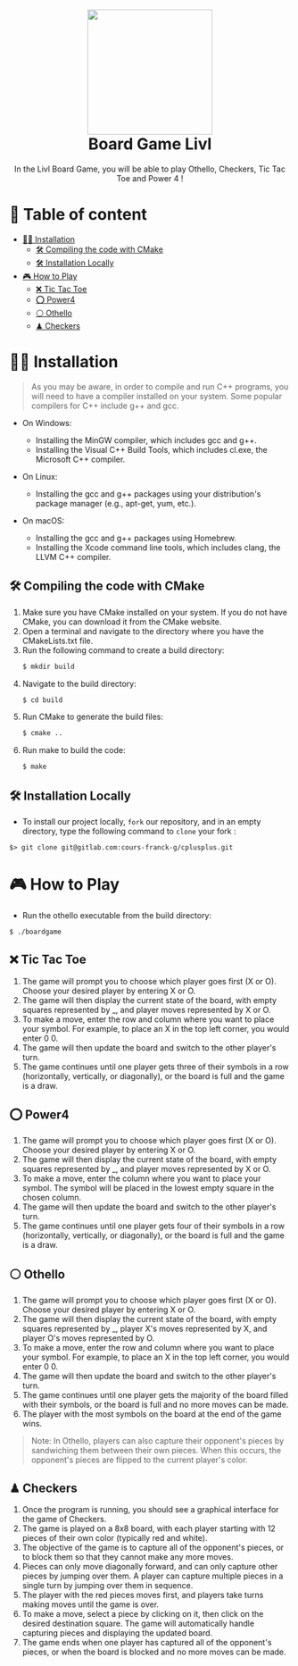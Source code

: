 <h1 align="center"><img src="https://user-images.githubusercontent.com/62793491/209164462-fc75b654-15e8-47ac-9fa0-4bd006de8d02.png" width="224px"/><br/>
  Board Game Livl
</h1>
<p align="center">In the Livl Board Game, you will be able to play Othello, Checkers, Tic Tac Toe and Power 4 !</p>

# 📃 Table of content

- [🧑‍💻 Installation](#-compiling-the-code-with-cmake)  
    - [🛠 Compiling the code with CMake](#-compiling-the-code-with-cmake)
    - [🛠 Installation Locally](#-installation-locally)
- [🎮 How to Play](#-how-to-play)
    - [❌ Tic Tac Toe](#-tic-tac-toe)
    - [⭕ Power4](#-power4)
    - [⚪ Othello](#-othello)
    - [♟ Checkers](#-checkers)

# 🧑‍💻 Installation

> As you may be aware, in order to compile and run C++ programs, you will need to have a compiler installed on your system. Some popular compilers for C++ include g++ and gcc.

- On Windows:
  - Installing the MinGW compiler, which includes gcc and g++.
  - Installing the Visual C++ Build Tools, which includes cl.exe, the Microsoft C++ compiler.
  
- On Linux:
    - Installing the gcc and g++ packages using your distribution's package manager (e.g., apt-get, yum, etc.).

- On macOS:
  - Installing the gcc and g++ packages using Homebrew.
  - Installing the Xcode command line tools, which includes clang, the LLVM C++ compiler.

## 🛠‍ Compiling the code with CMake
1. Make sure you have CMake installed on your system. If you do not have CMake, you can download it from the CMake website.
2. Open a terminal and navigate to the directory where you have the CMakeLists.txt file.
3. Run the following command to create a build directory:
    ```bash
    $ mkdir build
    ```
4. Navigate to the build directory:
    ```bash
    $ cd build
    ```
5. Run CMake to generate the build files:
    ```bash
    $ cmake ..
    ```
6. Run make to build the code:
    ```bash
    $ make
    ```

## 🛠 Installation Locally

- To install our project locally, `fork` our repository, and in an empty directory,
  type the following command to `clone` your fork :

```console
$> git clone git@gitlab.com:cours-franck-g/cplusplus.git
```

# 🎮 How to Play

- Run the othello executable from the build directory:

```bash
$ ./boardgame
```

## ❌ Tic Tac Toe

1. The game will prompt you to choose which player goes first (X or O). Choose your desired player by entering X or O.
2. The game will then display the current state of the board, with empty squares represented by _, and player moves represented by X or O.
3. To make a move, enter the row and column where you want to place your symbol. For example, to place an X in the top left corner, you would enter 0 0.
4. The game will then update the board and switch to the other player's turn.
5. The game continues until one player gets three of their symbols in a row (horizontally, vertically, or diagonally), or the board is full and the game is a draw.

## ⭕ Power4

1. The game will prompt you to choose which player goes first (X or O). Choose your desired player by entering X or O.
2. The game will then display the current state of the board, with empty squares represented by _, and player moves represented by X or O.
3. To make a move, enter the column where you want to place your symbol. The symbol will be placed in the lowest empty square in the chosen column.
4. The game will then update the board and switch to the other player's turn.
5. The game continues until one player gets four of their symbols in a row (horizontally, vertically, or diagonally), or the board is full and the game is a draw.

## ⚪ Othello

1. The game will prompt you to choose which player goes first (X or O). Choose your desired player by entering X or O.
2. The game will then display the current state of the board, with empty squares represented by _, player X's moves represented by X, and player O's moves represented by O.
3. To make a move, enter the row and column where you want to place your symbol. For example, to place an X in the top left corner, you would enter 0 0.
4. The game will then update the board and switch to the other player's turn.
5. The game continues until one player gets the majority of the board filled with their symbols, or the board is full and no more moves can be made.
6. The player with the most symbols on the board at the end of the game wins.

> Note: In Othello, players can also capture their opponent's pieces by sandwiching them between their own pieces. When this occurs, the opponent's pieces are flipped to the current player's color.

## ♟ Checkers

1. Once the program is running, you should see a graphical interface for the game of Checkers.
2. The game is played on a 8x8 board, with each player starting with 12 pieces of their own color (typically red and white).
3. The objective of the game is to capture all of the opponent's pieces, or to block them so that they cannot make any more moves.
4. Pieces can only move diagonally forward, and can only capture other pieces by jumping over them. A player can capture multiple pieces in a single turn by jumping over them in sequence.
5. The player with the red pieces moves first, and players take turns making moves until the game is over.
6. To make a move, select a piece by clicking on it, then click on the desired destination square. The game will automatically handle capturing pieces and displaying the updated board.
7. The game ends when one player has captured all of the opponent's pieces, or when the board is blocked and no more moves can be made.
